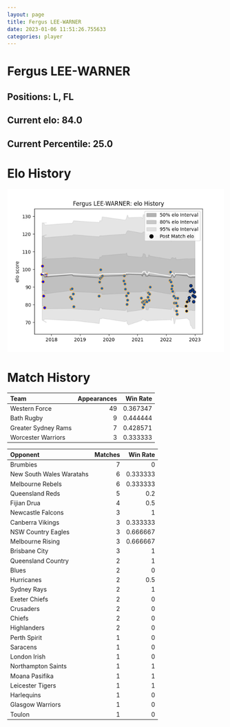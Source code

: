 ```yaml
---  
layout: page  
title: Fergus LEE-WARNER  
date: 2023-01-06 11:51:26.755633  
categories: player  
---
```

# Fergus LEE-WARNER

## Positions: L, FL

## Current elo: 84.0

## Current Percentile: 25.0

# Elo History


![elo history](history_FergusLEE-WARNER.png)
# Match History


| Team                |   Appearances |   Win Rate |
|:--------------------|--------------:|-----------:|
| Western Force       |            49 |   0.367347 |
| Bath Rugby          |             9 |   0.444444 |
| Greater Sydney Rams |             7 |   0.428571 |
| Worcester Warriors  |             3 |   0.333333 |

| Opponent                 |   Matches |   Win Rate |
|:-------------------------|----------:|-----------:|
| Brumbies                 |         7 |   0        |
| New South Wales Waratahs |         6 |   0.333333 |
| Melbourne Rebels         |         6 |   0.333333 |
| Queensland Reds          |         5 |   0.2      |
| Fijian Drua              |         4 |   0.5      |
| Newcastle Falcons        |         3 |   1        |
| Canberra Vikings         |         3 |   0.333333 |
| NSW Country Eagles       |         3 |   0.666667 |
| Melbourne Rising         |         3 |   0.666667 |
| Brisbane City            |         3 |   1        |
| Queensland Country       |         2 |   1        |
| Blues                    |         2 |   0        |
| Hurricanes               |         2 |   0.5      |
| Sydney Rays              |         2 |   1        |
| Exeter Chiefs            |         2 |   0        |
| Crusaders                |         2 |   0        |
| Chiefs                   |         2 |   0        |
| Highlanders              |         2 |   0        |
| Perth Spirit             |         1 |   0        |
| Saracens                 |         1 |   0        |
| London Irish             |         1 |   0        |
| Northampton Saints       |         1 |   1        |
| Moana Pasifika           |         1 |   1        |
| Leicester Tigers         |         1 |   1        |
| Harlequins               |         1 |   0        |
| Glasgow Warriors         |         1 |   0        |
| Toulon                   |         1 |   0        |